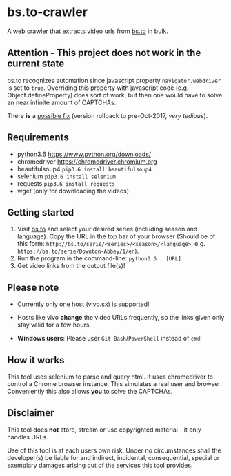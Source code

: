 # bs.to-crawler

A web crawler that extracts video urls from [bs.to](https://bs.to) in bulk.

## Attention - This project does not work in the current state

bs.to recognizes automation since javascript property `navigator.webdriver` is set to `true`.
Overriding this property with javascript code (e.g. Object.defineProperty) does sort of work, but then one would have to solve an near infinite amount of CAPTCHAs.

There **is** a [possible fix](https://stackoverflow.com/questions/42169488/how-to-make-chromedriver-undetectable)
(version rollback to pre-Oct-2017, *very tedious*).

## Requirements

- python3.6 <https://www.python.org/downloads/>
- chromedriver <https://chromedriver.chromium.org>
- beautifulsoup4 `pip3.6 install beautifulsoup4`
- selenium `pip3.6 install selenium`
- requests `pip3.6 install requests`
- wget (only for downloading the videos)

## Getting started

1. Visit [bs.to](https://bs.to) and select your desired series (including season and language). Copy the URL in the top bar of your browser (Should be of this form: `http://bs.to/serie/<series>/<season>/<language>`, e.g. `https://bs.to/serie/Downton-Abbey/1/en`).
2. Run the program in the command-line: `python3.6 . [URL]`
3. Get video links from the output file(s)!

## Please note

- Currently only one host ([vivo.sx](https://vivo.sx)) is supported!

- Hosts like vivo **change** the video URLs frequently, so the links given only stay valid for a few hours.

- **Windows users**: Please user `Git Bash`/`PowerShell` instead of `cmd`!

## How it works

This tool uses selenium to parse and query html. It uses chromedriver to control a Chrome browser instance. This simulates a real user and browser. Conveniently this also allows **you** to solve the CAPTCHAs.

## Disclaimer

This tool does **not** store, stream or use copyrighted material - it only handles URLs.

Use of this tool is at each users own risk. Under no circumstances shall the developer(s) be liable for and indirect, incidental, consequential, special or exemplary damages arising out of the services this tool provides.
